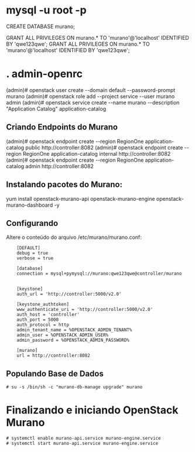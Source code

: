 # mysql -u root -p

CREATE DATABASE murano;

GRANT ALL PRIVILEGES ON murano.* TO 'murano'@'localhost' IDENTIFIED BY 'qwe123qwe';
GRANT ALL PRIVILEGES ON murano.* TO 'murano'@'localhost' IDENTIFIED BY 'qwe123qwe';

# . admin-openrc

(admin)# openstack user create --domain default --password-prompt murano
(admin)# openstack role add --project service --user murano admin
(admin)# openstack service create --name murano --description "Application Catalog" application-catalog

## Criando Endpoints do Murano
(admin)# openstack endpoint create --region RegionOne application-catalog public http://controller:8082
(admin)# openstack endpoint create --region RegionOne application-catalog internal http://controller:8082
(admin)# openstack endpoint create --region RegionOne application-catalog admin http://controller:8082

     
## Instalando pacotes do Murano:

yum install openstack-murano-api openstack-murano-engine openstack-murano-dashboard -y

## Configurando

Altere o conteúdo do arquivo /etc/murano/murano.conf:

```
    [DEFAULT]
    debug = true
    verbose = true

    [database]
    connection = mysql+pymysql://murano:qwe123qwe@controller/murano


    [keystone]
    auth_url = 'http://controller:5000/v2.0'

    [keystone_authtoken]
    www_authenticate_uri = 'http://controller:5000/v2.0'
    auth_host = 'controller'
    auth_port = 5000
    auth_protocol = http
    admin_tenant_name = %OPENSTACK_ADMIN_TENANT%
    admin_user = %OPENSTACK_ADMIN_USER%
    admin_password = %OPENSTACK_ADMIN_PASSWORD%

    [murano]
    url = http://controller:8082
```
    
## Populando Base de Dados

```SH
# su -s /bin/sh -c "murano-db-manage upgrade" murano
```


# Finalizando e iniciando OpenStack Murano

```SH
# systemctl enable murano-api.service murano-engine.service
# systemctl start murano-api.service murano-engine.service
```
